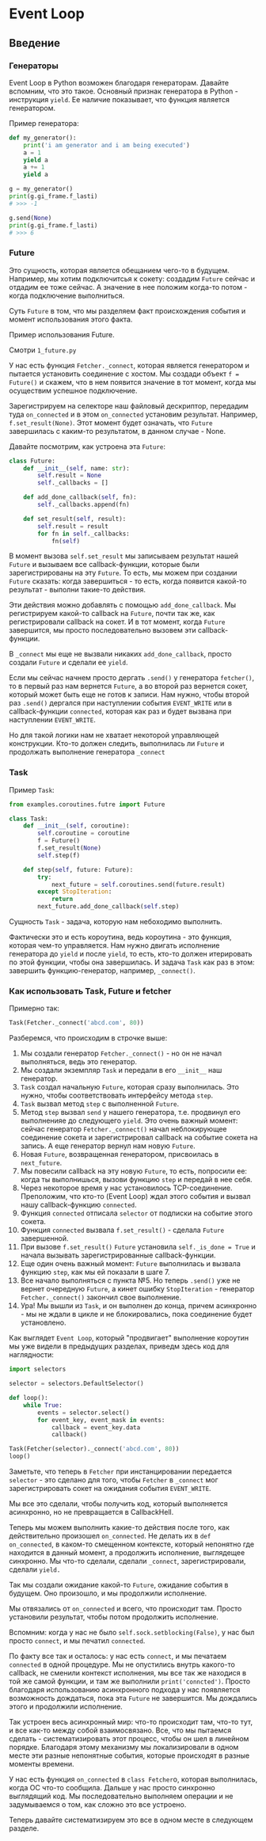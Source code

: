 # Event Loop

## Введение

### Генераторы

Event Loop в Python возможен благодаря генераторам. Давайте вспомним, что это такое. Основный признак генератора в Python - инструкция `yield`. Ее наличие показывает, что функция является генератором.

Пример генератора:

```python
def my_generator():
    print('i am generator and i am being executed')
    a = 1
    yield a
    a += 1
    yield a

g = my_generator()
print(g.gi_frame.f_lasti)
# >>> -1

g.send(None)
print(g.gi_frame.f_lasti)
# >>> 6
```

### Future

Это сущность, которая является обещанием чего-то в будущем. Например, мы хотим подключитсья к сокету: создадим `Future` сейчас и отдадим ее тоже сейчас. А значение в нее положим когда-то потом - когда подключение выполниться.

Суть `Future` в том, что мы разделяем факт происхождения события и момент использования этого факта.

Пример использования Future.

Смотри `1_future.py`

У нас есть функция `Fetcher._connect`, которая является генератором и пытается установить соединение с хостом. Мы создади объект `f = Future()` и скажем, что в нем появится значение в тот момент, когда мы осуществим успешное подключение.

Зарегистрируем на селекторе наш файловый дескриптор, передадим туда `on_connected` и в этом `on_connected` установим результат. Например, `f.set_result(None)`. Этот момент будет означать, что `Future` завершилась с каким-то результатом, в данном случае - None.

Давайте посмотрим, как устроена эта `Future`:

```python
class Future:
    def __init__(self, name: str):
        self.result = None
        self._callbacks = []

    def add_done_callback(self, fn):
        self._callbacks.append(fn)

    def set_result(self, result):
        self.result = result
        for fn in self._callbacks:
            fn(self)
```

В момент вызова `self.set_result` мы записываем результат нашей `Future` и вызываем все callback-функции, которые были зарегистрированы на эту `Future`. То есть, мы можем при создании `Future` сказать: когда завершиться - то есть, когда появится какой-то результат - выполни такие-то действия.

Эти действия можно добавлять с помощью `add_done_callback`. Мы регистрируем какой-то callback на `Future`, почти так же, как регистрировали callback на сокет. И в тот момент, когда `Future` завершится, мы просто последовательно вызовем эти callback-функции.

В `_connect` мы еще не вызвали никаких `add_done_callback`, просто создали `Future` и сделали ее `yield`.

Если мы сейчас начнем просто дергать `.send()` у генератора `fetcher()`, то в первый раз нам вернется `Future`, а во второй раз вернется сокет, который может быть еще не готов к записи. Нам нужно, чтобы второй раз `.send()` дергался при наступлении события `EVENT_WRITE` или в callback-функции `connected`, которая как раз и будет вызвана при наступлении `EVENT_WRITE`.

Но для такой логики нам не хватает некоторой управляющей конструкции. Кто-то должен следить, выполнилась ли `Future` и продолжать выполнение генератора `_connect`

### Task

Пример `Task`:

```python
from examples.coroutines.futre import Future

class Task:
    def __init__(self, coroutine):
        self.coroutine = coroutine
        f = Future()
        f.set_result(None)
        self.step(f)

    def step(self, future: Future):
        try:
            next_future = self.coroutines.send(future.result)
        except StopIteration:
            return
        next_future.add_done_callback(self.step)
```

Сущность `Task` - задача, которую нам небоходимо выполнить.

Фактически это и есть короутина, ведь короутина - это функция, которая чем-то управляется. Нам нужно двигать исполнение генератора до `yield` и после `yield`, то есть, кто-то должен итерировать по этой функции, чтобы она завершилась. И задача `Task` как раз в этом: завершить функцию-генератор, например, `_connect()`.

### Как использовать Task, Future и fetcher

Примерно так:

```python
Task(Fetcher._connect('abcd.com', 80))
```

Разберемся, что происходим в строчке выше:

1. Мы создали генератор `Fetcher._connect()` - но он не начал выполняться, ведь это генератор.
2. Мы создали экземпляр `Task` и передали в его `__init__` наш генератор.
3. `Task` создал начальную `Future`, которая сразу выполнилась. Это нужно, чтобы соответствовать интерфейсу метода `step`.
4. `Task` вызвал метод `step` с выполненной `Future`.
5. Метод `step` вызвал `send` у нашего генератора, т.е. продвинул его выполненияе до следующего `yield`. Это очень важный момент: сейчас генератор `Fetcher._connect()` начал неблокирующее соединение сокета и зарегистрировал callback на событие сокета на запись. А еще генератор вернул нам новую `Future`.
6. Новая `Future`, возвращенная генератором, присвоилась в `next_future`.
7. Мы повесили callback на эту новую `Future`, то есть, попросили ее: когда ты выполнишься, вызови функцию `step` и передай в нее себя.
8. Через некоторое время у нас установилось TCP-соединение. Преположим, что кто-то (Event Loop) ждал этого события и вызвал нашу callback-функцию `connected`.
9. Функция `connected` отписала `selector` от подписки на событие этого сокета.
10. Функция `connected` вызвала `f.set_result()` - сделала `Future` завершенной.
11. При вызове `f.set_result()` `Future` установила `self._is_done = True` и начала вызывать зарегистрированные callback-функции.
12. Еще один очень важный момент: `Future` выполнилась и вызвала функцию `step`, как мы ей показали в шаге 7.
13. Все начало выполняться с пункта №5. Но теперь `.send()` уже не вернет очередную `Future`, а кинет ошибку `StopIteration` - генератор `Fetcher._connect()` закончил свое выполнение.
14. Ура! Мы вышли из `Task`, и он выполнен до конца, причем асинхронно - мы не ждали в цикле и не блокировались, пока соединение будет установлено.

Как выглядет `Event Loop`, который "продвигает" выполнение короутин мы уже видели в предыдущих разделах, приведм здесь код для наглядности:

```python
import selectors

selector = selectors.DefaultSelector()

def loop():
    while True:
        events = selector.select()
        for event_key, event_mask in events:
            callback = event_key.data
            callback()

Task(Fetcher(selector)._connect('abcd.com', 80))
loop()
```

Заметьте, что теперь в `Fetcher` при инстанцировании передается `selector` - это сделано для того, чтобы `Fetcher` в `_connect` мог зарегистрировать сокет на ожидания события `EVENT_WRITE`.

Мы все это сделали, чтобы получить код, который выполняется асинхронно, но не превращается в CallbackHell.

Теперь мы можем выполнить какие-то действия после того, как действительно произошел `on_connected`. Не делать их в `def on_connected`, в каком-то смещенном контексте, который непонятно где находится в данный момент, а продолжить исполнение, выглядещее синхронно. Мы что-то сделали, сделали `_connect`, зарегистрировали, сделали `yield.`

Так мы создали ожидание какой-то `Future`, ожидание события в будущем. Оно произошло, и мы продолжили исполнение.

Мы отвязались от `on_connected` и всего, что происходит там. Просто установили результат, чтобы потом продолжить исполнение.

Вспомним: когда у нас не было `self.sock.setblocking(False)`, у нас был просто `connect`, и мы печатил `connected`.

По факту все так и осталось: у нас есть `connect`, и мы печатаем `connected` в одной процедуре. Мы не опустились внутрь какого-то callback, не сменили контекст исполнения, мы все так же находися в той же самой функции, и там же выполнили `print('conncted')`. Просто благодаря использованию асинхронного подхода у нас появляется возможность дождаться, пока эта `Future` не завершится. Мы дождались этого и продолжили исполнение.

Так устроен весь асинхронный мир: что-то происходит там, что-то тут, и все как-то между собой взаимосвязано. Все, что мы пытаемся сделать - систематизировать этот процесс, чтобы он шел в линейном порядке. Благодаря этому механизму мы локализировали в одном месте эти разные непонятные события, которые происходят в разные моменты времени.

У нас есть функция `on_connected` в `class Fetcher`о, которая выполнилась, когда ОС что-то сообщила. Дальше у нас просто синхронно выглядящий код. Мы последовательно выполняем операции и не задумываемся о том, как сложно это все устроено.

Теперь давайте систематизируем это все в одном месте в следующем разделе.
